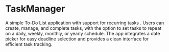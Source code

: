# TaskManager
A simple To-Do List application with support for recurring tasks . Users can create, manage, and complete tasks, with the option to set tasks to repeat on a daily, weekly, monthly, or yearly schedule. The app integrates a date picker for easy deadline selection and provides a clean interface for efficient task tracking.
